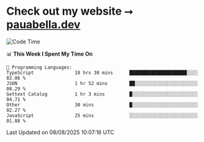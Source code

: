 # Check out my website ⭢ [pauabella.dev](https://pauabella.dev)

<!--START_SECTION:waka-->
![Code Time](http://img.shields.io/badge/Code%20Time-4%2C688%20hrs%2039%20mins-blue)

📊 **This Week I Spent My Time On** 

```text
💬 Programming Languages: 
TypeScript               18 hrs 30 mins      █████████████████████░░░░   82.06 % 
JSON                     1 hr 52 mins        ██░░░░░░░░░░░░░░░░░░░░░░░   08.29 % 
Gettext Catalog          1 hr 3 mins         █░░░░░░░░░░░░░░░░░░░░░░░░   04.71 % 
Other                    30 mins             █░░░░░░░░░░░░░░░░░░░░░░░░   02.27 % 
JavaScript               25 mins             ░░░░░░░░░░░░░░░░░░░░░░░░░   01.88 % 
```


 Last Updated on 08/08/2025 10:07:16 UTC
<!--END_SECTION:waka-->
